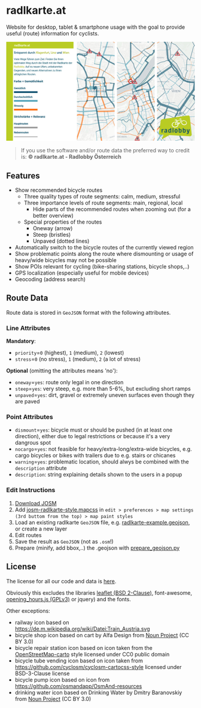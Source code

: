 # radlkarte.at

Website for desktop, tablet & smartphone usage with the goal to provide useful (route) information for cyclists.

![radlkarte banner](css/radlkarte-banner.jpg)

> If you use the software and/or route data the preferred way to credit is: **© radlkarte.at - Radlobby Österreich**

## Features

- Show recommended bicycle routes
  - Three quality types of route segments: calm, medium, stressful
  - Three importance levels of route segments: main, regional, local
    - Hide parts of the recommended routes when zooming out (for a better overview)
  - Special properties of the routes
    - Oneway (arrow)
    - Steep (bristles)
    - Unpaved (dotted lines)
- Automatically switch to the bicycle routes of the currently viewed region
- Show problematic points along the route where dismounting or usage of heavy/wide bicycles may not be possible
- Show POIs relevant for cycling (bike-sharing stations, bicycle shops,..)
- GPS localization (especially useful for mobile devices)
- Geocoding (address search)


## Route Data

Route data is stored in `GeoJSON` format with the following attributes.

### Line Attributes

**Mandatory**:
- `priority`=`0` (highest), `1` (medium), `2` (lowest)
- `stress`=`0` (no stress), `1` (medium), `2` (a lot of stress)

**Optional** (omitting the attributes means 'no'):
- `oneway`=`yes`: route only legal in one direction
- `steep`=`yes`: very steep, e.g. more than  5-6%, but excluding short ramps
- `unpaved`=`yes`: dirt, gravel or extremely uneven surfaces even though they are paved

### Point Attributes

- `dismount`=`yes`: bicycle must or should be pushed (in at least one direction), either due to legal restrictions or because it's a very dangrous spot
- `nocargo`=`yes`: not feasible for heavy/extra-long/extra-wide bicycles, e.g. cargo bicycles or bikes with trailers due to e.g. stairs or chicanes
- `warning`=`yes`: problematic location, should alwys be combined with the `description` attribute
- `description`: string explaining details shown to the users in a popup

### Edit Instructions

1. [Download JOSM](https://josm.openstreetmap.de)
2. Add [josm-radlkarte-style.mapcss](data/josm-radlkarte-style.mapcss) in `edit > preferences > map settings (3rd buttom from the top) > map paint styles`
3. Load an existing radlkarte `GeoJSON` file, e.g. [radlkarte-example.geojson](data/radlkarte-example.geojson), or create a new layer
4. Edit routes
5. Save the result as `GeoJSON` (not as `.osm`!)
6. Prepare (minify, add bbox,..) the .geojson with [prepare_geojson.py](data/prepare_geojson.py)


## License

The license for all our code and data is [here](LICENSE).

Obviously this excludes the libraries [leaflet (BSD 2-Clause)](https://leafletjs.com), font-awesome, [opening_hours.js (GPLv3)](https://github.com/opening-hours/opening_hours.js) or jquery) and the fonts.

Other exceptions:
- railway icon based on https://de.m.wikipedia.org/wiki/Datei:Train_Austria.svg
- bicycle shop icon based on cart by Alfa Design from <a href="https://thenounproject.com/browse/icons/term/cart/" target="_blank" title="cart Icons">Noun Project</a> (CC BY 3.0)
- bicycle repair station icon based on icon taken from the [OpenStreetMap-carto](https://github.com/gravitystorm/openstreetmap-carto) style licensed under CC0 public domain
- bicycle tube vending icon based on icon taken from https://github.com/cyclosm/cyclosm-cartocss-style licensed under BSD-3-Clause license
- bicycle pump icon based on icon from https://github.com/osmandapp/OsmAnd-resources
- drinking water icon based on Drinking Water by Dmitry Baranovskiy from <a href="https://thenounproject.com/browse/icons/term/drinking-water/" target="_blank" title="Drinking Water Icons">Noun Project</a> (CC BY 3.0)
